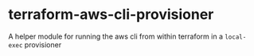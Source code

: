 # terraform-aws-cli-provisioner
A helper module for running the aws cli from within terraform in a `local-exec` provisioner
